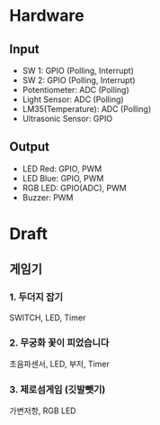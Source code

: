 # Hardware
## Input
- SW 1: GPIO (Polling, Interrupt)  
- SW 2: GPIO (Polling, Interrupt)  
- Potentiometer: ADC (Polling)  
- Light Sensor: ADC (Polling)  
- LM35(Temperature): ADC (Polling)
- Ultrasonic Sensor: GPIO  

## Output
- LED Red: GPIO, PWM  
- LED Blue: GPIO, PWM  
- RGB LED: GPIO(ADC), PWM   
- Buzzer: PWM  


# Draft  

## 게임기

### 1. 두더지 잡기 

SWITCH, LED, Timer

### 2. 무궁화 꽃이 피었습니다 

초음파센서, LED, 부저, Timer

### 3. 제로섬게임 (깃발뺏기)

가변저항, RGB LED
